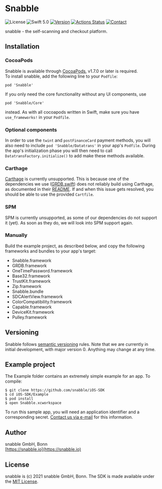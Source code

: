 # Snabble 

![License](https://img.shields.io/github/license/mashape/apistatus.svg) 
![Swift 5.0](https://img.shields.io/badge/Swift-5.0-green.svg)
[![Version](https://img.shields.io/cocoapods/v/Snabble.svg)](http://cocoapods.org/pods/Snabble) 
[![Actions Status](https://github.com/snabble/iOS-SDK/workflows/Lint/badge.svg)](https://github.com/snabble/iOS-SDK/actions)
[![Contact](https://img.shields.io/badge/Contact-%40snabble__io-blue)](https://twitter.com/snabble_io)


snabble - the self-scanning and checkout platform.

## Installation

### CocoaPods

Snabble is available through [CocoaPods](https://cocoapods.org), v1.7.0 or later is required.  
To install snabble, add the following line to your `Podfile`:

```
pod 'Snabble'
```

If you only need the core functionality without any UI components, use

```
pod 'Snabble/Core'
```

instead. As with all cocoapods written in Swift, make sure you have `use_frameworks!` in your `Podfile`.

### Optional components

In order to use the `twint` and `postFinanceCard` payment methods, you will also need to include `pod 'Snabble/Datatrans'` in your app's `Podfile`. During the app's initialization phase you will then need to call `DatatransFactory.initialize()` to add make these methods available.

### Carthage 

[Carthage](https://github.com/Carthage/Carthage) is currently unsupported. 
This is because one of the dependencies we use ([GRDB.swift](https://github.com/groue/GRDB.swift)) does not reliably 
build using Carthage, as documented in their [README](https://github.com/groue/GRDB.swift#carthage). 
If and when this issue gets resolved, you should be able to use the provided `Cartfile`.

### SPM

SPM is currently unsupported, as some of our dependencies do not support it (yet). 
As soon as they do, we will look into SPM support again.

### Manually

Build the example project, as described below, and copy the following frameworks and bundles to your app's target:

* Snabble.framework
* GRDB.framework
* OneTimePassword.framework
* Base32.framework
* TrustKit.framework
* Zip.framework
* Snabble.bundle
* SDCAlertView.framework
* ColorCompatibility.framework
* Capable.framework
* DeviceKit.framework
* Pulley.framework

## Versioning

Snabble follows [semantic versioning](https://semver.org/) rules.
Note that we are currently in initial development, with major version 0. Anything may change at any time.

## Example project

The Example folder contains an extremely simple example for an app. To compile:

````
$ git clone https://github.com/snabble/iOS-SDK
$ cd iOS-SDK/Example
$ pod install
$ open Snabble.xcworkspace
````

To run this sample app, you will need an application identifier and a corresponding secret. [Contact us via e-mail](mailto:&#105;&#110;&#102;&#111;&#064;&#115;&#110;&#097;&#098;&#098;&#108;&#101;&#046;&#105;&#111;) for this information.


## Author

snabble GmbH, Bonn  
[https://snabble.io](https://snabble.io)

## License

snabble is (c) 2021 snabble GmbH, Bonn. The SDK is made available under the [MIT License](https://github.com/snabble/iOS-SDK/blob/main/LICENSE).
